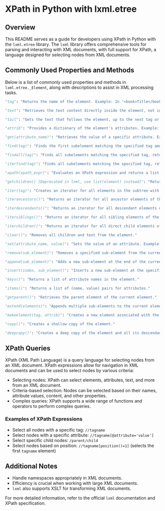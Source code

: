 
# XPath in Python with lxml.etree

## Overview
This README serves as a guide for developers using XPath in Python with the `lxml.etree` library. The `lxml` library offers comprehensive tools for parsing and interacting with XML documents, with full support for XPath, a language designed for selecting nodes from XML documents.

## Commonly Used Properties and Methods
Below is a list of commonly used properties and methods in `lxml.etree._Element`, along with descriptions to assist in XML processing tasks.

```python
"tag": "Returns the name of the element. Example: In '<book>Title</book>', element.tag would be 'book'."

"text": "Retrieves the text content directly inside the element, not including subelements. Example: In '<book>Title</book>', element.text would be 'Title'."

"tail": "Gets the text that follows the element, up to the next tag or the end of the document."

"attrib": "Provides a dictionary of the element's attributes. Example: In '<book genre='fiction'>', element.attrib would be {'genre': 'fiction'}."

"get(attribute_name)": "Retrieves the value of a specific attribute. Example: element.get('genre') would return 'fiction' for the above example."

"find(tag)": "Finds the first subelement matching the specified tag among direct children."

"findall(tag)": "Finds all subelements matching the specified tag, returning them in a list."

"iterfind(tag)": "Finds all subelements matching the specified tag, returning them as an iterator."

"xpath(xpath_expr)": "Evaluates an XPath expression and returns a list of elements matching the expression."

"getchildren() [Deprecated in lxml, use list(element) instead]": "Returns a list of all direct child elements."

"iter(tag)": "Creates an iterator for all elements in the subtree with a specific tag."

"iterancestors()": "Returns an iterator for all ancestor elements of the current element."

"iterdescendants()": "Returns an iterator for all descendant elements of the current element."

"itersiblings()": "Returns an iterator for all sibling elements of the current element."

"iterchildren()": "Returns an iterator for all direct child elements of the current element."

"clear()": "Removes all children and text from the element."

"set(attribute_name, value)": "Sets the value of an attribute. Example: element.set('genre', 'non-fiction') would change the genre attribute to 'non-fiction'."

"remove(sub_element)": "Removes a specified sub-element from the current element."

"append(sub_element)": "Adds a new sub-element at the end of the current element's children."

"insert(index, sub_element)": "Inserts a new sub-element at the specified position among the current element's children."

"keys()": "Returns a list of attribute names in the element."

"items()": "Returns a list of (name, value) pairs for attributes."

"getparent()": "Retrieves the parent element of the current element."

"extend(elements)": "Appends multiple sub-elements to the current element."

"makeelement(tag, attrib)": "Creates a new element associated with the same tree."

"copy()": "Creates a shallow copy of the element."

"deepcopy()": "Creates a deep copy of the element and all its descendants."
```

## XPath Queries
XPath (XML Path Language) is a query language for selecting nodes from an XML document. XPath expressions allow for navigation in XML documents and can be used to select nodes by various criteria:

- Selecting nodes: XPath can select elements, attributes, text, and more from an XML document.
- Criteria-based selection: Nodes can be selected based on their names, attribute values, content, and other properties.
- Complex queries: XPath supports a wide range of functions and operators to perform complex queries.

### Examples of XPath Expressions
- Select all nodes with a specific tag: `//tagname`
- Select nodes with a specific attribute: `//tagname[@attribute='value']`
- Select specific child nodes: `/parent/child`
- Select nodes based on position: `//tagname[position()=1]` (selects the first `tagname` element)

## Additional Notes
- Handle namespaces appropriately in XML documents.
- Efficiency is crucial when working with large XML documents.
- `lxml` also supports XSLT for transforming XML documents.

For more detailed information, refer to the official `lxml` documentation and XPath specification.

